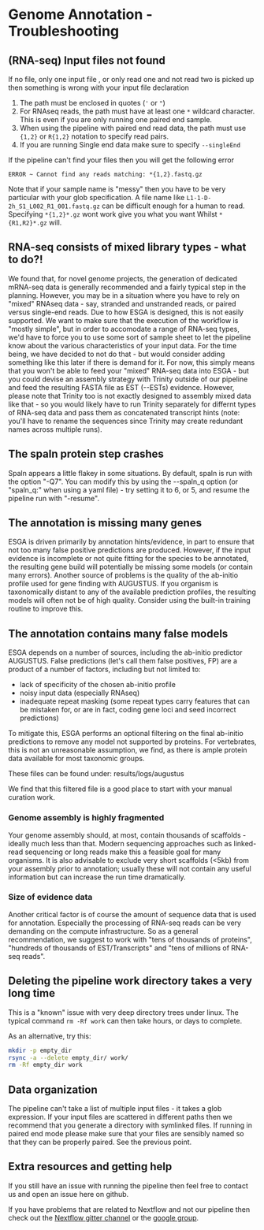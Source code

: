 # Genome Annotation - Troubleshooting

## (RNA-seq) Input files not found

If no file, only one input file , or only read one and not read two is picked up then something is wrong with your input file declaration

1. The path must be enclosed in quotes (`'` or `"`)
2. For RNAseq reads, the path must have at least one `*` wildcard character. This is even if you are only running one paired end sample.
3. When using the pipeline with paired end read data, the path must use `{1,2}` or `R{1,2}` notation to specify read pairs.
4.  If you are running Single end data make sure to specify `--singleEnd`

If the pipeline can't find your files then you will get the following error

```
ERROR ~ Cannot find any reads matching: *{1,2}.fastq.gz
```

Note that if your sample name is "messy" then you have to be very particular with your glob specification. A file name like `L1-1-D-2h_S1_L002_R1_001.fastq.gz` can be difficult enough for a human to read. Specifying `*{1,2}*.gz` wont work give you what you want Whilst `*{R1,R2}*.gz` will.

## RNA-seq consists of mixed library types - what to do?!

We found that, for novel genome projects, the generation of dedicated mRNA-seq data is generally recommended and a fairly typical step in the planning. However, 
you may be in a situation where you have to rely on "mixed" RNAseq data - say, stranded and unstranded reads, or paired versus single-end reads. Due to how ESGA is designed,
this is not easily supported. We want to make sure that the execution of the workflow is "mostly simple", but in order to accomodate a range of RNA-seq types, we'd have to force you to
use some sort of sample sheet to let the pipeline know about the various characteristics of your input data. For the time being, we have decided to not do that - but would consider adding something
like this later if there is demand for it. For now, this simply means that you won't be able to feed your "mixed" RNA-seq data into ESGA - but you could devise an assembly strategy with Trinity outside 
of our pipeline and feed the resulting FASTA file as EST (--ESTs) evidence. However, please note that Trinity too is not exactly designed to assembly mixed data like that - so you would likely have to run Trinity separately for differnt types of RNA-seq data and pass them as concatenated transcript hints (note: you'll have to rename the sequences since Trinity may create redundant names across multiple runs). 

## The spaln protein step crashes

Spaln appears a little flakey in some situations. By default, spaln is run with the option "-Q7". You can modify this by using the --spaln_q option (or "spaln_q:" when using a yaml file) - try setting it to 6, or 5, and resume the pipeline run with "-resume". 

## The annotation is missing many genes

ESGA is driven primarily by annotation hints/evidence, in part to ensure that not too many false positive predictions are produced. However, if the input evidence is incomplete or not quite fitting for the species to be annotated, 
the resulting gene build will potentially be missing some models (or contain many errors). Another source of problems is the quality of the ab-initio profile used for gene finding with AUGUSTUS. If you organism is taxonomically distant to any of the available 
prediction profiles, the resulting models will often not be of high quality. Consider using the built-in training routine to improve this.

## The annotation contains many false models

ESGA depends on a number of sources, including the ab-initio predictor AUGUSTUS. False predictions (let's call them false positives, FP) are a product of a number of factors, including but not limited to:

* lack of specificity of the chosen ab-initio profile
* noisy input data (especially RNAseq)
* inadequate repeat masking (some repeat types carry features that can be mistaken for, or are in fact, coding gene loci and seed incorrect predictions)

To mitigate this, ESGA performs an optional filtering on the final ab-initio predictions to remove any model not supported by proteins. For vertebrates, this is not an unreasonable assumption, we find, as there is ample protein data available for most taxonomic groups.

 These files can be found under: results/logs/augustus

We find that this filtered file is a good place to start with your manual curation work.

### Genome assembly is highly fragmented

Your genome assembly should, at most, contain thousands of scaffolds - ideally much less than that. Modern sequencing approaches such as linked-read sequencing
or long reads make this a feasible goal for many organisms. It is also advisable to exclude very short scaffolds (<5kb) from your assembly prior to annotation;
usually these will not contain any useful information but can increase the run time dramatically. 

### Size of evidence data

Another critical factor is of course the amount of sequence data that is used for annotation. Especially
the processing of RNA-seq reads can be very demanding on the compute infrastructure. So as a general recommendation, we suggest to work with "tens of
thousands of proteins", "hundreds of thousands of EST/Transcripts" and "tens of millions of RNA-seq reads".

## Deleting the pipeline work directory takes a very long time

This is a "known" issue with very deep directory trees under linux. The typical command `rm -Rf work` can then take hours, or days to complete. 

As an alternative, try this:

```bash
mkdir -p empty_dir
rsync -a --delete empty_dir/ work/
rm -Rf empty_dir work
```

## Data organization
The pipeline can't take a list of multiple input files - it takes a glob expression. If your input files are scattered in different paths then we recommend that you generate a directory with symlinked files. If running in paired end mode please make sure that your files are sensibly named so that they can be properly paired. See the previous point.

## Extra resources and getting help
If you still have an issue with running the pipeline then feel free to contact us and open an issue here on github.

If you have problems that are related to Nextflow and not our pipeline then check out the [Nextflow gitter channel](https://gitter.im/nextflow-io/nextflow) or the [google group](https://groups.google.com/forum/#!forum/nextflow).


